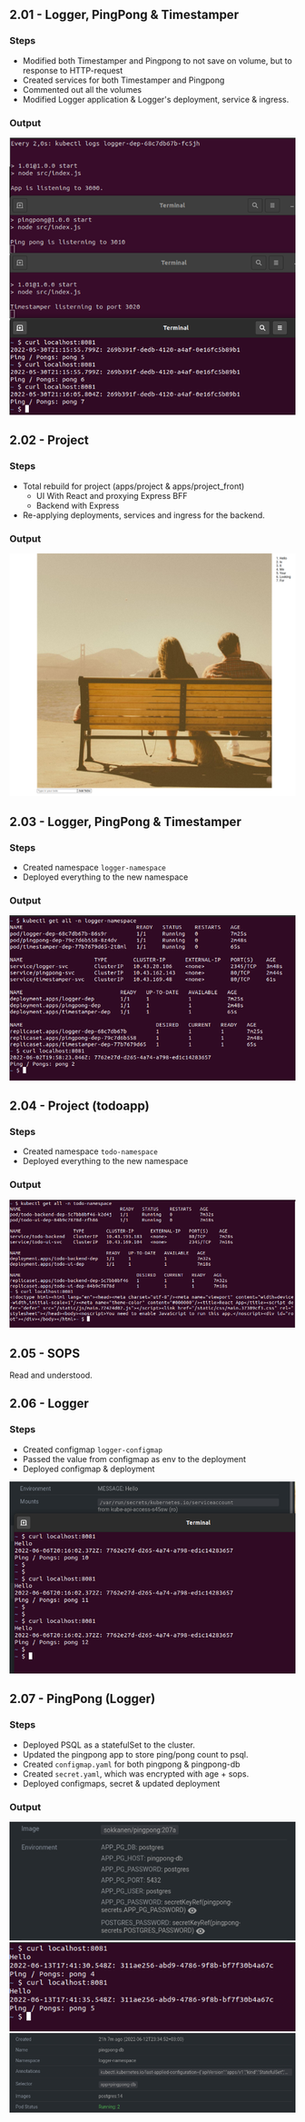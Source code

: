## 2.01 - Logger, PingPong & Timestamper

### Steps

- Modified both Timestamper and Pingpong to not save on volume, but to response to HTTP-request
- Created services for both Timestamper and Pingpong
- Commented out all the volumes
- Modified Logger application & Logger's deployment, service & ingress.

### Output

![program output](output_201.png "Deployment")

## 2.02 - Project

### Steps

- Total rebuild for project (apps/project & apps/project_front)
  - UI With React and proxying Express BFF
  - Backend with Express
- Re-applying deployments, services and ingress for the backend.

### Output

![program output](output_202.png "Deployment")

## 2.03 - Logger, PingPong & Timestamper

### Steps

- Created namespace `logger-namespace`
- Deployed everything to the new namespace

### Output

![program output](output_203.png "Deployment")

## 2.04 - Project (todoapp)

### Steps

- Created namespace `todo-namespace`
- Deployed everything to the new namespace

### Output

![program output](output_204.png "Deployment")

## 2.05 - SOPS

Read and understood.

## 2.06 - Logger

### Steps

- Created configmap `logger-configmap`
- Passed the value from configmap as env to the deployment
- Deployed configmap & deployment

![program output](output_206.png "Deployment")

## 2.07 - PingPong (Logger)

### Steps

- Deployed PSQL as a statefulSet to the cluster.
- Updated the pingpong app to store ping/pong count to psql.
- Created `configmap.yaml` for both pingpong & pingpong-db
- Created `secret.yaml`, which was encrypted with age + sops.
- Deployed configmaps, secret & updated deployment

### Output

![program output](output_207a.png "Deployment")
![program output](output_207b.png "Deployment")
![program output](output_207c.png "Deployment")